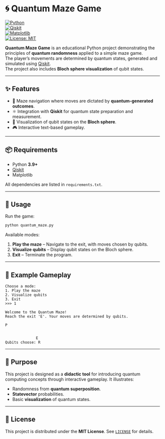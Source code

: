 # 🌀 Quantum Maze Game  

[![Python](https://img.shields.io/badge/Python-3.9+-blue?logo=python)](https://www.python.org/)  
[![Qiskit](https://img.shields.io/badge/Qiskit-Quantum%20SDK-6f42c1?logo=ibm&logoColor=white)](https://qiskit.org/)  
[![Matplotlib](https://img.shields.io/badge/Matplotlib-Visualization-orange?logo=plotly&logoColor=white)](https://matplotlib.org/)  
[![License: MIT](https://img.shields.io/badge/License-MIT-green.svg)](./LICENSE)  

**Quantum Maze Game** is an educational Python project demonstrating the principles of **quantum randomness** applied to a simple maze game.  
The player’s movements are determined by quantum states, generated and simulated using [Qiskit](https://qiskit.org/).  
The project also includes **Bloch sphere visualization** of qubit states.  

---

## ✨ Features
- 🧭 Maze navigation where moves are dictated by **quantum-generated outcomes**.  
- ⚛️ Integration with **Qiskit** for quantum state preparation and measurement.  
- 🎨 Visualization of qubit states on the **Bloch sphere**.  
- 🎮 Interactive text-based gameplay.  

---

## 📦 Requirements
- Python **3.9+**  
- [Qiskit](https://qiskit.org/)  
- Matplotlib  

All dependencies are listed in `requirements.txt`.  

---

## 🚀 Usage
Run the game:  

```bash
python quantum_maze.py
````

Available modes:

1. **Play the maze** – Navigate to the exit, with moves chosen by qubits.
2. **Visualize qubits** – Display qubit states on the Bloch sphere.
3. **Exit** – Terminate the program.

---

## 🎲 Example Gameplay

```
Choose a mode:
1. Play the maze
2. Visualize qubits
3. Exit
>>> 1

Welcome to the Quantum Maze!
Reach the exit 'E'. Your moves are determined by qubits.

P              
               
               
              E
Qubits choose: R
```

---

## 🎯 Purpose

This project is designed as a **didactic tool** for introducing quantum computing concepts through interactive gameplay.
It illustrates:

* Randomness from **quantum superposition**.
* **Statevector** probabilities.
* Basic **visualization** of quantum states.

---

## 📜 License

This project is distributed under the **MIT License**. See [`LICENSE`](./LICENSE) for details.

